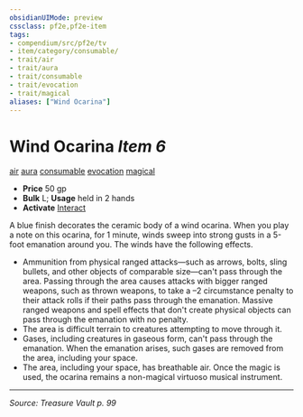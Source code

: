 ```yaml
---
obsidianUIMode: preview
cssclass: pf2e,pf2e-item
tags:
- compendium/src/pf2e/tv
- item/category/consumable/
- trait/air
- trait/aura
- trait/consumable
- trait/evocation
- trait/magical
aliases: ["Wind Ocarina"]
---
```

# Wind Ocarina *Item 6*  
[air](air.md "Air Energy & Element Trait")  [aura](Reference/Rules/Traits/aura.md "Aura Combat Trait")  [consumable](consumable.md "Consumable Item Trait")  [evocation](evocation.md "Evocation School Trait")  [magical](magical.md "Magical Item Trait")  

- **Price** 50 gp
- **Bulk** L; **Usage** held in 2 hands
- **Activate** [Interact](interact.md)

A blue finish decorates the ceramic body of a wind ocarina. When you play a note on this ocarina, for 1 minute, winds sweep into strong gusts in a 5-foot emanation around you. The winds have the following effects.

- Ammunition from physical ranged attacks—such as arrows, bolts, sling bullets, and other objects of comparable size—can't pass through the area. Passing through the area causes attacks with bigger ranged weapons, such as thrown weapons, to take a –2 circumstance penalty to their attack rolls if their paths pass through the emanation. Massive ranged weapons and spell effects that don't create physical objects can pass through the emanation with no penalty.
- The area is difficult terrain to creatures attempting to move through it.
- Gases, including creatures in gaseous form, can't pass through the emanation. When the emanation arises, such gases are removed from the area, including your space.
- The area, including your space, has breathable air. Once the magic is used, the ocarina remains a non-magical virtuoso musical instrument.


---
*Source: Treasure Vault p. 99*